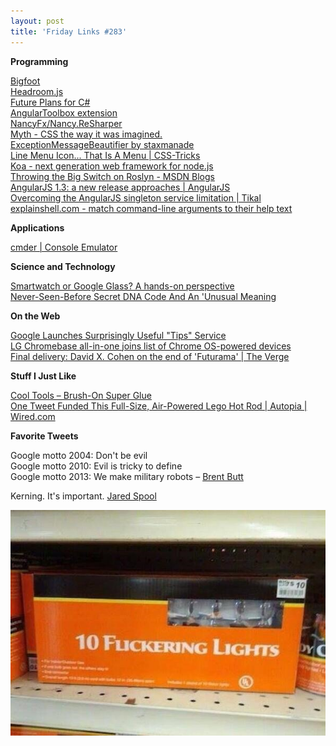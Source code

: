 ```yaml
---
layout: post
title: 'Friday Links #283'
---
```

**Programming**

[Bigfoot](http://cmsauve.com/labs/bigfoot/?utm_source=javascriptweekly&utm_medium=email)  
[Headroom.js](http://wicky.nillia.ms/headroom.js/?utm_source=html5weekly&utm_medium=email)  
[Future Plans for C#](http://www.infoq.com/news/2013/12/CSharp-Futures)  
[AngularToolbox extension](http://visualstudiogallery.msdn.microsoft.com/2e10b48e-e399-4abd-9210-3aed543ea0e8)  
[NancyFx/Nancy.ReSharper](https://github.com/NancyFx/Nancy.ReSharper)  
[Myth - CSS the way it was imagined.](http://www.myth.io/)  
[ExceptionMessageBeautifier by staxmanade](http://staxmanade.github.io/ExceptionMessageBeautifier/)  
[Line Menu Icon... That Is A Menu | CSS-Tricks](http://css-tricks.com/line-menu-icon-menu/)  
[Koa - next generation web framework for node.js](http://koajs.com/?utm_source=nodeweekly&utm_medium=email)  
[Throwing the Big Switch on Roslyn - MSDN Blogs](http://blogs.msdn.com/b/csharpfaq/archive/2013/12/16/throwing-the-big-switch-on-roslyn-matt-gertz-vs-managed-languages-development-manager.aspx)  
[AngularJS 1.3: a new release approaches | AngularJS](http://blog.angularjs.org/2013/12/angularjs-13-new-release-approaches.html)  
[Overcoming the AngularJS singleton service limitation | Tikal](http://www.tikalk.com/overcoming-angularjs-singleton-service-limitation)  
[explainshell.com - match command-line arguments to their help text](http://explainshell.com/)

**Applications**

[cmder | Console Emulator](http://bliker.github.io/cmder/)

**Science and Technology**

[Smartwatch or Google Glass? A hands-on perspective](http://www.gizmag.com/google-glass-vs-smartwatch/30157/)  
[Never-Seen-Before Secret DNA Code And An 'Unusual Meaning](http://www.designntrend.com/articles/9627/20131214/never-seen-before-secret-dna-code-unusual-meaning-scientists-find.htm)

**On the Web**

[Google Launches Surprisingly Useful "Tips" Service](http://www.makeuseof.com/tag/google-launches-surprisingly-useful-tips-service/)  
[LG Chromebase all-in-one joins list of Chrome OS-powered devices](http://www.gizmag.com/lg-chromebase-chromeos/30171/)  
[Final delivery: David X. Cohen on the end of 'Futurama' | The Verge](http://www.theverge.com/2013/12/20/5223788/david-x-cohen-end-of-futurama-interview?utm_source=twitterfeed&utm_medium=twitter)

**Stuff I Just Like**

[Cool Tools – Brush-On Super Glue](http://kk.org/cooltools/archives/13353)[  
One Tweet Funded This Full-Size, Air-Powered Lego Hot Rod | Autopia | Wired.com](http://www.wired.com/autopia/2013/12/air-powered-lego-hot-rod/?utm_source=feedburner&utm_medium=feed&utm_campaign=Feed%3A+wiredautopia+%28Wired%3A+Blog+-+Autopia%29)

**Favorite Tweets**

Google motto 2004: Don't be evil  
Google motto 2010: Evil is tricky to define  
Google motto 2013: We make military robots – [Brent Butt](https://twitter.com/BrentButt/status/412700627152961536)

Kerning. It's important. [Jared Spool](https://twitter.com/jmspool/status/413378218570178561)

[![BYqkxSDCIAAdEIy](/cdn/images/blog/Windows-Live-Writer/Friday-Links-283_DA5D/BYqkxSDCIAAdEIy_thumb.jpg)](/cdn/images/blog/Windows-Live-Writer/Friday-Links-283_DA5D/BYqkxSDCIAAdEIy_2.jpg)
